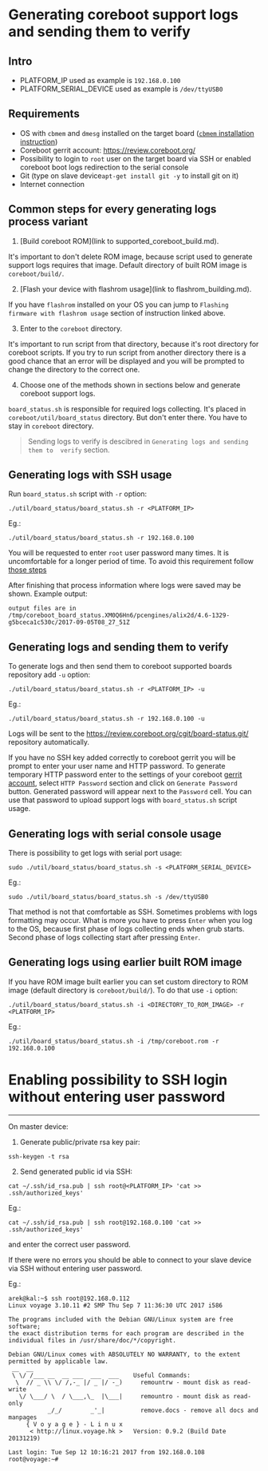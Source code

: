 Generating coreboot support logs and sending them to verify
===========================================================

Intro
-----
* PLATFORM_IP used as example is `192.168.0.100`
* PLATFORM_SERIAL_DEVICE used as example is `/dev/ttyUSB0`

Requirements
------------
* OS with `cbmem` and `dmesg` installed on the target board
([`cbmem` installation instruction](https://github.com/pcengines/apu2-documentation/blob/master/docs/cbmem_building.md))
* Coreboot gerrit account: https://review.coreboot.org/
* Possibility to login to `root` user on the target board via SSH or enabled
coreboot boot logs redirection to the serial console
* Git (type on slave device`apt-get install git -y` to install git on it)
* Internet connection

Common steps for every generating logs process variant
------------------------------------------------------
 
1. [Build coreboot ROM](link to supported_coreboot_build.md). 

It's important to don't delete ROM image, because script used to generate 
support logs requires that image. Default directory of built ROM image is
`coreboot/build/`.

2. [Flash your device with flashrom usage](link to flashrom_building.md).

If you have `flashrom` installed on your OS you can jump to 
`Flashing firmware with flashrom usage` section of instruction linked above.

3. Enter to the `coreboot` directory. 

It's important to run script from that directory, because it's root directory 
for coreboot scripts. If you try to run script from another directory there 
is a good chance that an error will be displayed and you will be prompted to 
change the directory to the correct one.

4. Choose one of the methods shown in sections below and generate coreboot 
support logs. 

`board_status.sh` is responsible for required logs collecting. 
It's placed in `coreboot/util/board_status` directory. But don't enter there. 
You have to stay in `coreboot` directory.

> Sending logs to verify is descibred in `Generating logs and sending them to 
verify` section.

Generating logs with SSH usage
------------------------------

Run `board_status.sh` script with `-r` option:

```
./util/board_status/board_status.sh -r <PLATFORM_IP>
```

Eg.:
```
./util/board_status/board_status.sh -r 192.168.0.100
```

You will be requested to enter `root` user password many times. It is 
uncomfortable for a longer period of time. To avoid this requirement follow 
[those steps](#enabling-possibility-to-SSH-login-without-entering-user-password)

After finishing that process information where logs were saved may be shown.
Example output:
```
output files are in /tmp/coreboot_board_status.XM0Q6Hn6/pcengines/alix2d/4.6-1329-g5bceca1c530c/2017-09-05T08_27_51Z
```
Generating logs and sending them to verify
------------------------------------------

To generate logs and then send them to coreboot supported boards repository
add `-u` option:

```
./util/board_status/board_status.sh -r <PLATFORM_IP> -u
```

Eg.:
```
./util/board_status/board_status.sh -r 192.168.0.100 -u
```
Logs will be sent to the https://review.coreboot.org/cgit/board-status.git/
repository automatically.

If you have no SSH key added correctly to coreboot gerrit you will be prompt to
enter your user name and HTTP password. To generate temporary HTTP password
enter to the settings of your coreboot [gerrit account](https://review.coreboot.org/#/settings/),
select `HTTP Password` section and click on `Generate Password` button. 
Generated password will appear next to the `Password` cell. You can use that 
password to upload support logs with `board_status.sh` script usage.

Generating logs with serial console usage
-----------------------------------------

There is possibility to get logs with serial port usage:
```
sudo ./util/board_status/board_status.sh -s <PLATFORM_SERIAL_DEVICE>
```

Eg.:
```
sudo ./util/board_status/board_status.sh -s /dev/ttyUSB0
```
That method is not that comfortable as SSH. Sometimes problems with logs 
formatting may occur. What is more you have to press `Enter` when 
you log to the OS, because first phase of logs collecting ends when grub
starts. Second phase of logs collecting start after pressing `Enter`.

Generating logs using earlier built ROM image
---------------------------------------------

If you have ROM image built earlier you can set custom directory to ROM image 
(default directory is `coreboot/build/`). To do that use `-i` option:

```
./util/board_status/board_status.sh -i <DIRECTORY_TO_ROM_IMAGE> -r <PLATFORM_IP>
```
Eg.:

```
./util/board_status/board_status.sh -i /tmp/coreboot.rom -r 192.168.0.100
```

# Enabling possibility to SSH login without entering user password
------------------------------------------------------------------

On master device:

1. Generate public/private rsa key pair:
```
ssh-keygen -t rsa
```
2. Send generated public id via SSH:
```
cat ~/.ssh/id_rsa.pub | ssh root@<PLATFORM_IP> 'cat >> .ssh/authorized_keys'
```
Eg.:
```
cat ~/.ssh/id_rsa.pub | ssh root@192.168.0.100 'cat >> .ssh/authorized_keys'
```

and enter the correct user password.

If there were no errors you should be able to connect to your slave device via
SSH without entering user password.

Eg.:

```
arek@kal:~$ ssh root@192.168.0.112
Linux voyage 3.10.11 #2 SMP Thu Sep 7 11:36:30 UTC 2017 i586

The programs included with the Debian GNU/Linux system are free software;
the exact distribution terms for each program are described in the
individual files in /usr/share/doc/*/copyright.

Debian GNU/Linux comes with ABSOLUTELY NO WARRANTY, to the extent
permitted by applicable law.
 __  __
 \ \/ /___ __  __ ___  ___  ___    Useful Commands:
  \  // _ \\ \/ /,-_ |/ _ |/ -_)     remountrw - mount disk as read-write
   \/ \___/ \  / \___,\_  |\___|     remountro - mount disk as read-only
           _/_/        _'_|          remove.docs - remove all docs and manpages 
     { V o y a g e } - L i n u x     
      < http://linux.voyage.hk >   Version: 0.9.2 (Build Date 20131219)  
 
Last login: Tue Sep 12 10:16:21 2017 from 192.168.0.108
root@voyage:~# 

```

